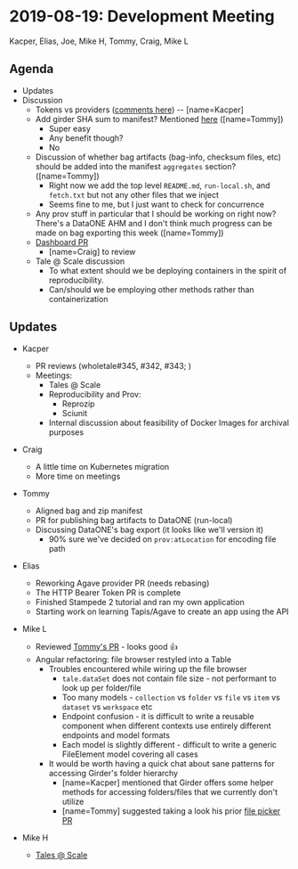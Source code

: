 2019-08-19: Development Meeting
===============================
Kacper, Elias, Joe, Mike H, Tommy, Craig, Mike L

Agenda
------
* Updates
* Discussion
    * Tokens vs providers ([comments here](https://github.com/whole-tale/girder_wt_data_manager/pull/43)) -- [name=Kacper]
    * Add girder SHA sum to manifest? Mentioned [here](https://github.com/whole-tale/girder_wholetale/pull/343) ([name=Tommy])
        * Super easy
        * Any benefit though?
        * No
    * Discussion of whether bag artifacts (bag-info, checksum files, etc) should be added into the manifest ``aggregates`` section? ([name=Tommy])
        * Right now we add the top level ``README.md``, ``run-local.sh``, and ``fetch.txt`` but not any other files that we inject
        * Seems fine to me, but I just want to check for concurrence
    * Any prov stuff in particular that I should be working on right now? There's a DataONE AHM and I don't think much progress can be made on bag exporting this week ([name=Tommy])
    * [Dashboard PR](https://github.com/whole-tale/dashboard/pull/525)
        * [name=Craig] to review
    * Tale @ Scale discussion
        * To what extent should we be deploying containers in the spirit of reproducibility.
        * Can/should we be employing other methods rather than containerization

Updates
-------

* Kacper
    * PR reviews (wholetale#345, #342, #343; )
    * Meetings:
        * Tales @ Scale
        * Reproducibility and Prov:
            * Reprozip
            * Sciunit
        * Internal discussion about feasibility of Docker Images for archival purposes

* Craig
    * A little time on Kubernetes migration
    * More time on meetings

* Tommy
    * Aligned bag and zip manifest
    * PR for publishing bag artifacts to DataONE (run-local)
    * Discussing DataONE's bag export (it looks like we'll version it)
        * 90% sure we've decided on `prov:atLocation` for encoding file path

* Elias
    * Reworking Agave provider PR (needs rebasing)
    * The HTTP Bearer Token PR is complete
    * Finished Stampede 2 tutorial and ran my own application
    * Starting work on learning Tapis/Agave to create an app using the API

* Mike L
    * Reviewed [Tommy's PR](https://github.com/whole-tale/dashboard/pull/525) - looks good :+1:
    * Angular refactoring: file browser restyled into a Table
        * Troubles encountered while wiring up the file browser
            * `tale.dataSet` does not contain file size - not performant to look up per folder/file
            * Too many models - `collection` vs `folder` vs `file` vs `item` vs `dataset` vs `workspace` etc
            * Endpoint confusion - it is difficult to write a reusable component when different contexts use entirely different endpoints and model formats
            * Each model is slightly different - difficult to write a generic FileElement model covering all cases
        * It would be worth having a quick chat about sane patterns for accessing Girder's folder hierarchy
            * [name=Kacper] mentioned that Girder offers some helper methods for accessing folders/files that we currently don't utilize
            * [name=Tommy] suggested taking a look his prior [file picker PR](https://github.com/whole-tale/dashboard/pull/430)

* Mike H
    * [Tales @ Scale](https://docs.google.com/document/d/1hSMmHbTZGXPWSUd4dsENQlHTY483zpaOiF8eapN4VVg/edit?usp=sharing)
